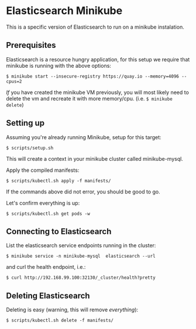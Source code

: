 # Elasticsearch Minikube

This is a specific version of Elasticsearch to run on a minikube instalation.

## Prerequisites

Elasticsearch is a resource hungry application, for this setup we require
that minikube is running with the above options:

```
$ minikube start --insecure-registry https://quay.io --memory=4096 --cpus=2
```

_If_ you have created the minikube VM previously, you will most likely need to
delete the vm and recreate it with more memory/cpu. (i.e.
`$ minikube delete`)

## Setting up

Assuming you're already running Minikube, setup for this target:

```
$ scripts/setup.sh
```

This will create a context in your minikube cluster called minikube-mysql.


Apply the compiled manifests:

```
$ scripts/kubectl.sh apply -f manifests/
```

If the commands above did not error, you should be good to go.

Let's confirm everything is up:

```
$ scripts/kubectl.sh get pods -w
```

## Connecting to Elasticsearch

List the elasticsearch service endpoints running in the cluster:

```
$ minikube service -n minikube-mysql  elasticsearch --url
```

and curl the health endpoint, i.e.:

```
$ curl http://192.168.99.100:32130/_cluster/health?pretty
```


## Deleting Elasticsearch

Deleting is easy (warning, this will remove _everything_):

```
$ scripts/kubectl.sh delete -f manifests/
```
